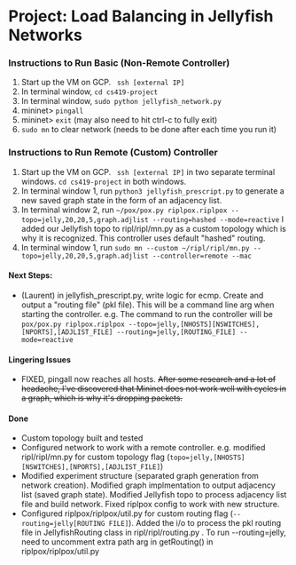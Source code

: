 # Project: Load Balancing in Jellyfish Networks

### Instructions to Run Basic (Non-Remote Controller)
1. Start up the VM on GCP. ``` ssh [external IP]```
2. In terminal window, ``` cd cs419-project ```
3. In terminal window, ``` sudo python jellyfish_network.py ```
4. mininet> ``` pingall ```
5. mininet> ``` exit ``` (may also need to hit ctrl-c to fully exit)
6. ``` sudo mn ``` to clear network (needs to be done after each time you run it)

### Instructions to Run Remote (Custom) Controller
1. Start up the VM on GCP. ``` ssh [external IP]``` in two separate terminal windows. ``` cd cs419-project ``` in both windows.
2. In terminal window 1, run ``` python3 jellyfish_prescript.py ``` to generate a new saved graph state in the form of an adjacency list.
3. In terminal window 2, run ``` ~/pox/pox.py riplpox.riplpox --topo=jelly,20,20,5,graph.adjlist --routing=hashed --mode=reactive ``` I added our Jellyfish topo to ripl/ripl/mn.py as a custom topology which is why it is recognized. This controller uses default "hashed" routing.
4. In terminal window 1, run ``` sudo mn --custom ~/ripl/ripl/mn.py --topo=jelly,20,20,5,graph.adjlist --controller=remote --mac ```

#### Next Steps:
- (Laurent) in jellyfish_prescript.py, write logic for ecmp. Create and output a "routing file" (pkl file). This will be a command line arg when starting the controller. e.g. The command to run the controller will be ```pox/pox.py riplpox.riplpox --topo=jelly,[NHOSTS][NSWITCHES],[NPORTS],[ADJLIST_FILE] --routing=jelly,[ROUTING_FILE] --mode=reactive ```

#### Lingering Issues
- FIXED, pingall now reaches all hosts. ~~After some research and a lot of headache, I've discovered that Mininet does not work well with cycles in a graph, which is why it's dropping packets.~~

#### Done
- Custom topology built and tested
- Configured network to work with a remote controller. e.g. modified ripl/ripl/mn.py for custom topology flag (``` topo=jelly,[NHOSTS][NSWITCHES],[NPORTS],[ADJLIST_FILE] ```)
- Modified experiment structure (separated graph generation from network creation). Modified graph implmentation to output adjacency list (saved graph state). Modified Jellyfish topo to process adjacency list file and build network. Fixed riplpox config to work with new structure.
- Configured riplpox/riplpox/util.py for custom routing flag (```--routing=jelly[ROUTING FILE]```). Added the i/o to process the pkl routing file in JellyfishRouting class in ripl/ripl/routing.py . To run --routing=jelly, need to uncomment extra path arg in getRouting() in riplpox/riplpox/util.py
